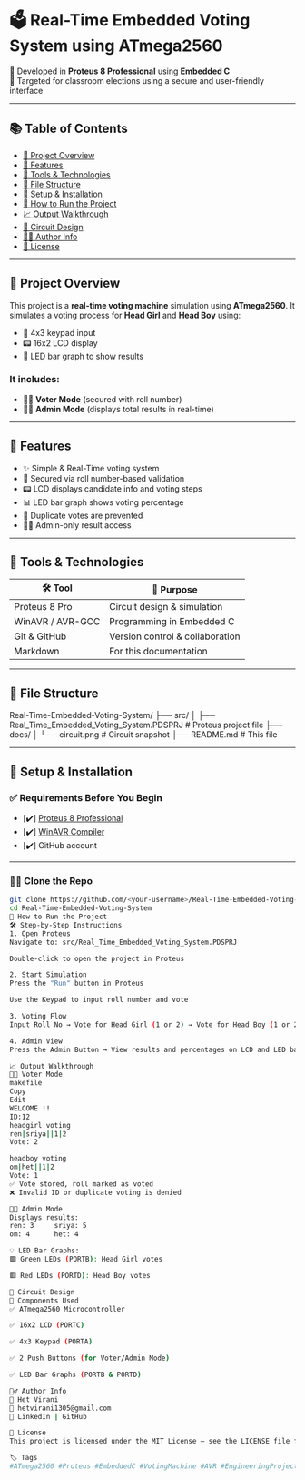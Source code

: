 # 🗳️ Real-Time Embedded Voting System using ATmega2560

🔧 Developed in **Proteus 8 Professional** using **Embedded C**  
🎯 Targeted for classroom elections using a secure and user-friendly interface  

---

## 📚 Table of Contents

- [📌 Project Overview](#-project-overview)
- [🎯 Features](#-features)
- [🧰 Tools & Technologies](#-tools--technologies)
- [📁 File Structure](#-file-structure)
- [🔧 Setup & Installation](#-setup--installation)
- [🚀 How to Run the Project](#-how-to-run-the-project)
- [📈 Output Walkthrough](#-output-walkthrough)
- [🧠 Circuit Design](#-circuit-design)
- [🙋‍♂️ Author Info](#️-author-info)
- [🔐 License](#-license)

---

## 📌 Project Overview

This project is a **real-time voting machine** simulation using **ATmega2560**. It simulates a voting process for **Head Girl** and **Head Boy** using:

- 🧮 4x3 keypad input  
- 📟 16x2 LCD display  
- 🔆 LED bar graph to show results  

### It includes:
- 👨‍🎓 **Voter Mode** (secured with roll number)
- 👨‍🏫 **Admin Mode** (displays total results in real-time)

---

## 🎯 Features

- ✨ Simple & Real-Time voting system  
- 🔐 Secured via roll number-based validation  
- 📟 LCD displays candidate info and voting steps  
- 📊 LED bar graph shows voting percentage  
- 🚫 Duplicate votes are prevented  
- 🧑‍💼 Admin-only result access  

---

## 🧰 Tools & Technologies

| 🛠 Tool            | 🧩 Purpose                          |
|-------------------|-------------------------------------|
| Proteus 8 Pro     | Circuit design & simulation         |
| WinAVR / AVR-GCC  | Programming in Embedded C           |
| Git & GitHub      | Version control & collaboration     |
| Markdown          | For this documentation              |

---

## 📁 File Structure

Real-Time-Embedded-Voting-System/
├── src/
│ ├── Real_Time_Embedded_Voting_System.PDSPRJ # Proteus project file
├── docs/
│ └── circuit.png # Circuit snapshot
├── README.md # This file

---

## 🔧 Setup & Installation

### ✅ Requirements Before You Begin

- [✔️] [Proteus 8 Professional](https://www.labcenter.com/)
- [✔️] [WinAVR Compiler](http://winavr.sourceforge.net/)
- [✔️] GitHub account

---

### 🧑‍💻 Clone the Repo

```bash
git clone https://github.com/<your-username>/Real-Time-Embedded-Voting-System.git
cd Real-Time-Embedded-Voting-System
🚀 How to Run the Project
🛠️ Step-by-Step Instructions
1. Open Proteus
Navigate to: src/Real_Time_Embedded_Voting_System.PDSPRJ

Double-click to open the project in Proteus

2. Start Simulation
Press the "Run" button in Proteus

Use the Keypad to input roll number and vote

3. Voting Flow
Input Roll No → Vote for Head Girl (1 or 2) → Vote for Head Boy (1 or 2)

4. Admin View
Press the Admin Button → View results and percentages on LCD and LED bars

📈 Output Walkthrough
👨‍🎓 Voter Mode
makefile
Copy
Edit
WELCOME !!
ID:12
headgirl voting
ren|sriya||1|2
Vote: 2

headboy voting
om|het||1|2
Vote: 1
✅ Vote stored, roll marked as voted
❌ Invalid ID or duplicate voting is denied

👩‍🏫 Admin Mode
Displays results:
ren: 3     sriya: 5
om: 4      het: 4

💡 LED Bar Graphs:
🟩 Green LEDs (PORTB): Head Girl votes

🟥 Red LEDs (PORTD): Head Boy votes

🧠 Circuit Design
🔌 Components Used
✅ ATmega2560 Microcontroller

✅ 16x2 LCD (PORTC)

✅ 4x3 Keypad (PORTA)

✅ 2 Push Buttons (for Voter/Admin Mode)

✅ LED Bar Graphs (PORTB & PORTD)

🙋‍♂️ Author Info
👤 Het Virani
📧 hetvirani1305@gmail.com
🔗 LinkedIn | GitHub

🔐 License
This project is licensed under the MIT License – see the LICENSE file for details.

🏷️ Tags
#ATmega2560 #Proteus #EmbeddedC #VotingMachine #AVR #EngineeringProject #LCD #Keypad
